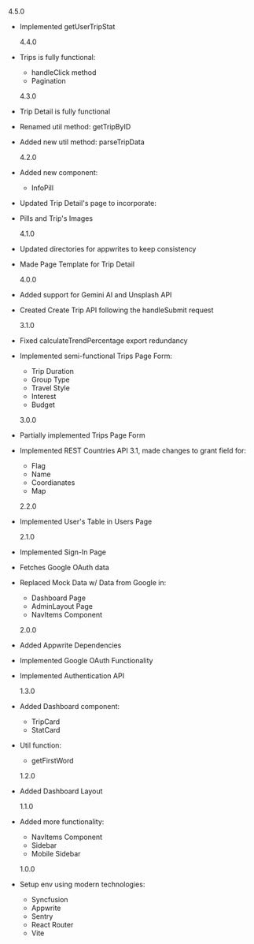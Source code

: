 4.5.0

- Implemented getUserTripStat

  4.4.0

- Trips is fully functional:

  - handleClick method
  - Pagination

  4.3.0

- Trip Detail is fully functional
- Renamed util method: getTripByID
- Added new util method: parseTripData

  4.2.0

- Added new component:
  - InfoPill
- Updated Trip Detail's page to incorporate:

- Pills and Trip's Images

  4.1.0

- Updated directories for appwrites to keep consistency
- Made Page Template for Trip Detail

  4.0.0

- Added support for Gemini AI and Unsplash API
- Created Create Trip API following the handleSubmit request

  3.1.0

- Fixed calculateTrendPercentage export redundancy
- Implemented semi-functional Trips Page Form:

  - Trip Duration
  - Group Type
  - Travel Style
  - Interest
  - Budget

  3.0.0

- Partially implemented Trips Page Form
- Implemented REST Countries API 3.1, made changes to grant field for:

  - Flag
  - Name
  - Coordianates
  - Map

  2.2.0

- Implemented User's Table in Users Page

  2.1.0

- Implemented Sign-In Page
- Fetches Google OAuth data
- Replaced Mock Data w/ Data from Google in:

  - Dashboard Page
  - AdminLayout Page
  - NavItems Component

  2.0.0

- Added Appwrite Dependencies
- Implemented Google OAuth Functionality
- Implemented Authentication API

  1.3.0

- Added Dashboard component:

  - TripCard
  - StatCard

- Util function:

  - getFirstWord

  1.2.0

- Added Dashboard Layout

  1.1.0

- Added more functionality:

  - NavItems Component
  - Sidebar
  - Mobile Sidebar

  1.0.0

- Setup env using modern technologies:
  - Syncfusion
  - Appwrite
  - Sentry
  - React Router
  - Vite
